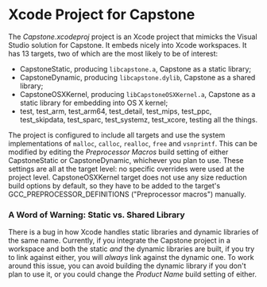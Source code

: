 Xcode Project for Capstone
================================================================================

The *Capstone.xcodeproj* project is an Xcode project that mimicks the Visual
Studio solution for Capstone. It embeds nicely into Xcode workspaces. It has 13
targets, two of which are the most likely to be of interest:

* CapstoneStatic, producing `libcapstone.a`, Capstone as a static library;
* CapstoneDynamic, producing `libcapstone.dylib`, Capstone as a shared library;
* CapstoneOSXKernel, producing `libCapstoneOSXKernel.a`, Capstone as a static
    library for embedding into OS X kernel;
* test, test_arm, test_arm64, test_detail, test_mips, test_ppc, test_skipdata,
	test_sparc, test_systemz, test_xcore, testing all the things.

The project is configured to include all targets and use the system
implementations of `malloc`, `calloc`, `realloc`, `free` and `vsnprintf`. This
can be modified by editing the *Preprocessor Macros* build setting of either
CapstoneStatic or CapstoneDynamic, whichever you plan to use. These settings are
all at the target level: no specific overrides were used at the project level.
CapstoneOSXKernel target does not use any size reduction build options by default,
so they have to be added to the target's GCC_PREPROCESSOR_DEFINITIONS
("Preprocessor macros") manually.

### A Word of Warning: Static vs. Shared Library

There is a bug in how Xcode handles static libraries and dynamic libraries of
the same name. Currently, if you integrate the Capstone project in a workspace
and both the static *and* the dynamic libraries are built, if you try to link
against either, you will *always* link against the dynamic one. To work around
this issue, you can avoid building the dynamic library if you don't plan to use
it, or you could change the *Product Name* build setting of either.
